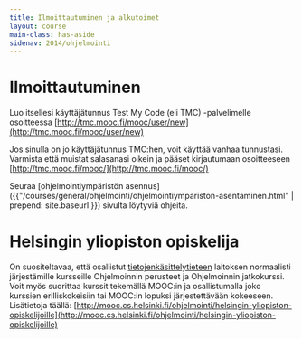 ```yaml
---
title: Ilmoittautuminen ja alkutoimet
layout: course
main-class: has-aside
sidenav: 2014/ohjelmointi
---
```

# Ilmoittautuminen

Luo itsellesi käyttäjätunnus Test My Code (eli TMC) -palvelimelle osoitteessa [http://tmc.mooc.fi/mooc/user/new](http://tmc.mooc.fi/mooc/user/new)

Jos sinulla on jo käyttäjätunnus TMC:hen, voit käyttää vanhaa tunnustasi. Varmista että muistat salasanasi oikein ja pääset kirjautumaan osoitteeseen [http://tmc.mooc.fi/mooc/](http://tmc.mooc.fi/mooc/)

Seuraa [ohjelmointiympäristön asennus]({{"/courses/general/ohjelmointi/ohjelmointiympariston-asentaminen.html" | prepend: site.baseurl }}) sivulta löytyviä ohjeita.

# Helsingin yliopiston opiskelija

On suositeltavaa, että osallistut [tietojenkäsittelytieteen](http://cs.helsinki.fi/) laitoksen normaalisti järjestämille kursseille Ohjelmoinnin perusteet ja Ohjelmoinnin jatkokurssi. Voit myös suorittaa kurssit tekemällä MOOC:in ja osallistumalla joko kurssien erilliskokeisiin tai MOOC:in lopuksi järjestettävään kokeeseen. Lisätietoja täällä: [http://mooc.cs.helsinki.fi/ohjelmointi/helsingin-yliopiston-opiskelijoille](http://mooc.cs.helsinki.fi/ohjelmointi/helsingin-yliopiston-opiskelijoille)

